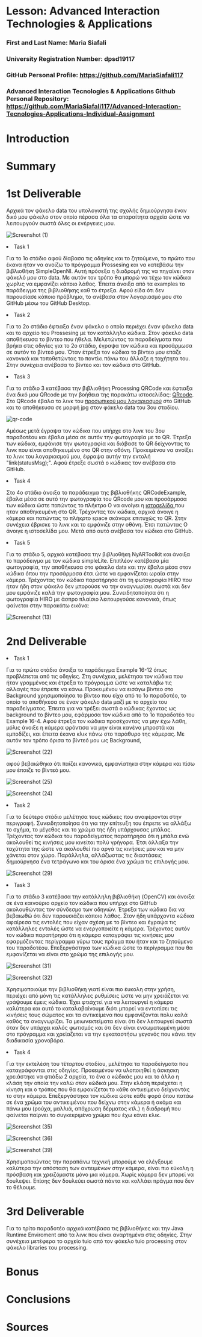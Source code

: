 # Lesson: Advanced Interaction Technologies & Applications

### First and Last Name: Maria Siafali
### University Registration Number: dpsd19117
### GitHub Personal Profile: https://github.com/MariaSiafali117
### Advanced Interaction Tecnologies & Applications Github Personal Repository: https://github.com/MariaSiafali117/Advanced-Interaction-Tecnologies-Applications-Individual-Assignment

# Introduction

# Summary


# 1st Deliverable

Αρχικά τον φάκελο data του υπολογιστή της σχολής δημιούργησα έναν δικό μου φάκελο στον οποίο πέρασα όλα τα απαραίτητα αρχεία ώστε να λειτουργούν σωστά όλες οι ενέργειες μου.

![Screenshot (1)](https://user-images.githubusercontent.com/101007425/199841172-ff0dd120-1a88-4286-be7d-b6203d108c03.png)


<li>Task 1 </li>

Για το 1ο στάδιο αφού δίαβασα τις οδηγίες και το ζητούμενο, το πρώτο που έκανα ήταν να ανοίζω το πρόγραμμα Prossesing και να κατεβάσω την βιβλιοθήκη SimpleOpenNI. Αυτή
πρόσεξα η διαδρομή της να πηγαίνει στον φάκελό μου στο data. Με αυτόν τον τρόπο θα μπορώ να τέχω τον κώδικα χωρλις να εμφανίζει κάποιο λάθος. Έπειτα άνοιξα από τα examples το παράδειγμα της βιβλιοθήκης καθ το έτρεξα. Αφού είδα ότι δεν παρουσίασε κάποιο πρόβλημα, το ανέβασα στον λογαριασμό μου στο GitHub μέσω του GitHub Desktop.


<li>Task 2 </li>

Για το 2ο στάδιο έφτιαξα έναν φάκελο ο οποίο περιέχει έναν φάκελo data και το αρχείο του Prossesing με τον κατάλληλο κώδικα. Στον φάκελο data αποθήκευσα το βίντεο που ήθελα. Μελετώντας τα παραδείγματα που βρήκα στις οδιγίες για το 2ο στάδιο, έγραψα τον κώδικα και προσάρμωσα σε αυτόν το βίντεό μου. Όταν έτρεξα τον κώδικα το βίντεο μου επάζε κανονικά και τοποθετώντας το ποντίκι πάνω του άλλαζε η ταχήτητα του. Στην συνέχεια ανέβασα το βίντεο και τον κώδικα στο GitHub.


<li>Task 3 </li>

Για το στάδιο 3 κατέβασα την βιβλιοθήκη Processing QRCode και έφτιαξα ένα δικό μου QRcode με την βοήθεια της παρακάτω ιστοσελίδας: <a href="https://www.qrcode-monkey.com/?utm_source=google_c&utm_medium=cpc&utm_campaign=&utm_content=&utm_term=qr%20monkey_e&gclid=CjwKCAjwzY2bBhB6EiwAPpUpZhLXoz7rdrfG2EXxNABEwzSXgq71bx-NX86KPDOxhEPGCtXT7-OrxBoCcnkQAvD_BwE "> QRcode</a>. Στο QRcode έβαλα το λινκ του <a href="https://github.com/MariaSiafali117"> προσωπικού μου λογαριασμού</a> στο GitHub και το αποθήκευσα σε μορφή jpg στον φάκελο data του 3ου σταδίου. 


![qr-code](https://user-images.githubusercontent.com/101007425/199849167-f930c1df-b55b-439d-b4ce-9c0b56af6bcc.png)


Αμέσως μετά έγραψα τον κώδικα που υπήρχε στο λινκ του 3ου παραδοτέου και έβαλα μέσα σε αυτόν την φωτογραφία με το QR. Έτρεξα των κώδικα, εμφάνισε την φωτογραφία και διάβασε το QR δείχνοντας το λινκ που είναι αποθηκευμένο στο QR στην οθόνη. Προκειμένου να ανοίξει το λινκ του λογαριασμού μου, έφραψα αυτήν την εντολή "link(statusMsg);". Αφού έτρεξε σωστά ο κώδικας τον ανέβασα στο GitHub.


<li> Task 4 </li>

Στο 4ο στάδιο άνοιξα το παράδειγμα της βιβλιοθήκης QRCodeExample, έβαλα μέσα σε αυτό την φωτογραφία του QRcode μου και προσάρμοσα των κώδικα ώστε πατώντας το πλήκτρο Ο να ανοίγει η <a href="https://github.com/MariaSiafali117"> ιστοσελίδα </a> που ηταν αποθηκευμένη στο QR. Τρέχοντας τον κώδικα, αρχικά άνοιγε η κάμερα και πατώντας το πλήκρτο space σκάναρε επιτυχώς το QR. Στην συνέχεια έβρισκε το λινκ και το εμφάνιζε στην οθόνη. Έτσι πατώντας Ο άνοιγε η ιστοσελίδα μου. Μετά από αυτό ανέβασα τον κώδικα στο GitHub.


<li> Task 5 </li>

Για το στάδιο 5, αρχικά κατέβασα την βιβλιοθήκη NyARToolkit και άνοιξα το παράδειγμα με τον κώδικα simpleLite. Επιπλέον κατέβασα μία φωτογραφία, την αποθήκευσα στο φάκελο data και την έβαλα μέσα στον κώδικα όπου την προσάρμοσα έτσι ώστε να εμφανίζεται ωραία στην κάμερα. Τρέχοντας τον κώδικα παρατήρησα ότι τη φωτογραφία HIRO που ήταν ήδη στον φάκελο δεν μπορούσε να την αναγνωρίσει σωστά και δεν μου εμφάνιζε καλά την φωτογραφία μου. Συνειδητοποίησα ότι η φωτογραφία HIRO με άσπρο πλαίσιο λειτουργούσε κανονικά, όπως φαίνεται στην παρακάτω εικόνα:



![Screenshot (13)](https://user-images.githubusercontent.com/101007425/199854800-70c1b516-f02e-42d4-80c3-76f5c83252a9.png)







# 2nd Deliverable



<li> Task 1 </li> 

Για το πρώτο στάδιο άνοιξα το παράδειγμα Example 16-12 όπως προβλέπεται από τις οδηγίες. Στη συνέχεια, μελέτησα τον κώδικα που ήταν γραμμένος και έτρεξα το πρόγραμμα ώστε να καταλάβω τις αλλαγές που έπρεπε να κάνω. Προκειμένου να εισάγω βίντεο στο Background χρησιμοποίησα το βίντεο που είχα από το 1ο παραδοτέο, το οποίο το αποθήκεσα σε έναν φάκελο data μαζί με το αρχείο του παραδείγματος. Έπειτα για να τρέξει σωστά ο κώδικας έχοντας ως background το βίντεο μου, εφάρμοσα τον κώδικα από το 1ο παραδοτέο του Example 16-4. Αφού έτρεξα τον κώδικα προσέχοντας να μην έχω λάθη, μόλις άνοιξε η κάμερα φρόντισα να μην είναι κανένα μπροστά και εμποδίζει, και έπειτα έκανα κλικ πάνω στο παράθυρο της κάμερας. Με αυτόν τον τρόπο όρισα το βίντεό μου ως Background, 


![Screenshot (22)](https://user-images.githubusercontent.com/101007425/207982941-37ee7977-614a-46b5-a259-f6195d8e8699.png)




αφού βεβαιώθηκα ότι παίζει κανονικά, εμφανίατηκα στην κάμερα και πίσω μου έπαιζε το βίντεό μου. 



![Screenshot (25)](https://user-images.githubusercontent.com/101007425/207982996-b6312601-43a1-46e0-ade7-764af9cc9902.png)

![Screenshot (24)](https://user-images.githubusercontent.com/101007425/207983021-fa1daced-2998-41c9-8f48-928d8a3194c7.png)







<li> Task 2 </li>

Για το δεύτερο στάδιο μελέτησα τους κώδικες που αναφέρονται στην περιγραφή. Συνειδητοποίησα ότι για την επίτευξη του έπρεπε να αλλάξω το σχήμα, το μέγεθος και το χρώμα της ήδη υπάρχουσας μπάλας. Τρέχοντας τον κώδικα του παραδείγματος παρατήρησα ότι η μπάλα ενώ ακολουθεί τις κινήσεις μου κινείται πολύ γρήγορα. Έτσι άλλαξα την ταχύτητα της ώστε να ακολουθεί πιο αργά τις κινήσεις μου και να μην χάνεται στον χώρο. Παράλληλα, αλλάζωστας τις διαστάσεις δημιούργησα ένα τετράγωνο και του όρισα ένα χρώμα τις επιλογής μου.


![Screenshot (29)](https://user-images.githubusercontent.com/101007425/207985105-1b5355d6-2531-425b-802c-a1a10c7f80da.png)






<li> Task 3 </li>

Για το στάδιο 3 κατέβασα την κατάλληλη βιβλιοθήκη (OpenCV) και άνοιξα σε ένα καινούριο αρχείο τον κώδικα που υπήρχε στο GitHub ακολουθώντας τον σύνδεσμο των οδηγιών. Έτρεξα των κώδικα δια να βεβαιωθώ ότι δεν παρουσιάζει κάποιο λάθος. Στον ήδη υπάρχοντα κώδικα αφαίρεσα τις εντολές που είχαν σχέση με το βίντεο και έγραψα τις κατάλληλες εντολές ώστε να ενεργοποιείτε η κάμερα. Τρέχοντας αυτόν τον κώδικα παρατήρησα ότι η κάμερα καταγράφει τις κινήσεις μου εφαρμόζοντας περίγραμμα γύρω τους πράγμα που ήταν και το ζητούμενο του παραδοτέου. Επεξεργάστηκα των κώδικα ώστε το περίγραμμα που θα εμφανίζεται να είναι στο χρώμα της επιλογής μου.



![Screenshot (31)](https://user-images.githubusercontent.com/101007425/207986935-830e7678-4e89-4d16-8445-81bc669b7397.png)

![Screenshot (32)](https://user-images.githubusercontent.com/101007425/207987020-f0a2629c-cc71-410b-980a-1155d37c8e20.png)


Χρησιμοποιούμε την βιβλιοθήκη γιατί είναι πιο έυκολη στην χρήση, περιέχει από μόνη τις κατάλληλες ρυθμίσεις ώστε να μην χρειάζεται να γράψουμε έμεις κώδικα. Έχει φτιάχτεί για να λειτουργεί η κάμερα καλύτερα και αυτό το καταλαβαίνουμε διότι μπορεί να εντοπίσει τις κινήσεις τους σώματος και τα αντικείμενα που εμφανίζονται πολυ καλά καθός τα αναγνωρίζει. Τα μειωνεκτείματα είναι ότι δεν λειτουργεί σωστά όταν δεν υπάρχει καλός φωτισμός και ότι δεν είναι ενσωματωμένη μέσα στο πρόγραμμα και χρείαζεται να την εγκαταστήσω γεγονός  που κάνει την διαδικασία χρονοβόρα.


<li> Task 4 </li>


Για την εκτελέση του τέταρτου σταδίου, μελέτησα τα παραδείγματα που καταγράφονται στις οδηγίες. Προκειμένου να υλοποιηθεί η άσκησκη χρειάστηκε να φτιάξω 2 αρχεία, το ένα ο κώδικάς μου και το άλλο η κλάση την οποία την καλώ στον κώδικά μου. Στην κλάση περιέχεται η  κίνηση και ο τρόπος που θα εμφανίζεται το κάθε αντικείμενο δείχνοντάς το στην κάμερα. Επεξεργάστηκα τον κώδικα ώστε κάθε φορά όπου πατάω σε ένα χρώμα του αντικειμένου που δείχνω στην κάμερα ή ακόμα και πάνω μου (ρούχα, μαλλιά, απόχρωση δέρματος κτλ.) η διαδρομή που φαίνεται παίρνει το συγκεκριμένο χρώμα που έχω κάνει κλικ.



![Screenshot (35)](https://user-images.githubusercontent.com/101007425/207989234-b411e227-5ed9-4e3a-b810-7053c53e79a2.png)



![Screenshot (36)](https://user-images.githubusercontent.com/101007425/207989378-c9a10c46-0d89-433f-a076-26092ffc2bed.png)



![Screenshot (39)](https://user-images.githubusercontent.com/101007425/207989434-57d2be0a-6098-4779-99a8-c31e7ae5f9c3.png)



Χρησιμοποιώντας την παραπάνω τεχνική μπορούμε να ελέγξουμε καλύτερα την απόσταση των αντειμένων στην κάμερα, είναι πιο εύκολη η πρόσβαση και χρειζόμαστε μόνο μια κάμερα. Χωρίς κάμερα δεν μπορεί να δουλεψει. Επίσης δεν δουλεύει σωστά πάντα και κολλάει πράγμα που δεν το θέλουμε.






# 3rd Deliverable 


 Για το τρίτο παραδοτέο αρχικά κατέβασα τις βιβλιοθήκες και την Java Runtime Enviroment από τα λινκ που είναι αναρτημένα στις οδηγίες. Στην συνέχεια μετέφερα το αρχείο tuio από τον φάκελο tuio processing στον φάκελο libraries του processing. 

# Bonus 


# Conclusions


# Sources
